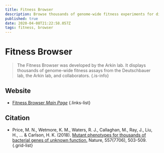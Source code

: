```yaml
---
title: Fitness Browser
description: Browse thousands of genome-wide fitness experiments for diverse bacteria from the Deutschbauer lab, the Arkin lab, and collaborators.
published: true
date: 2020-04-08T21:22:58.057Z
tags: fitness, browser
---
```


# Fitness Browser

> The Fitness Browser was developed by the Arkin lab. It displays thousands of genome-wide fitness assays from the Deutschbauer lab, the Arkin lab, and collaborators.
{.is-info}

## Website

- [Fitness Browser *Main Page*](http://fit.genomics.lbl.gov/cgi-bin/myFrontPage.cgi)
{.links-list}

## Citation

- Price, M. N., Wetmore, K. M., Waters, R. J., Callaghan, M., Ray, J., Liu, H., ... & Carlson, H. K. (2018). [Mutant phenotypes for thousands of bacterial genes of unknown function.](https://www.nature.com/articles/s41586-018-0124-0) Nature, 557(7706), 503-509.
{.grid-list}